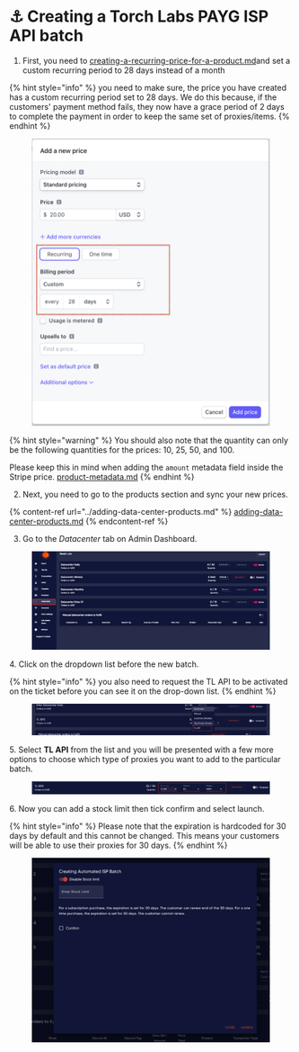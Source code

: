 # ⚓ Creating a Torch Labs PAYG ISP API batch

1. First, you need to [creating-a-recurring-price-for-a-product.md](../../product-settings/creating-a-recurring-price-for-a-product.md "mention")and set a custom recurring period to 28 days instead of a month

{% hint style="info" %}
you need to make sure, the price you have created has a custom recurring period set to 28 days. We do this because, if the customers' payment method fails, they now have a grace period of 2 days to complete the payment in order to keep the same set of proxies/items.
{% endhint %}

<figure><img src="../../.gitbook/assets/Screenshot 2023-04-12 at 3.57.09 PM.png" alt=""><figcaption></figcaption></figure>

{% hint style="warning" %}
You should also note that the quantity can only be the following quantities for the prices: 10, 25, 50, and 100.

Please keep this in mind when adding the `amount` metadata field inside the Stripe price. [product-metadata.md](../../product-settings/product-metadata.md "mention")
{% endhint %}

2. Next, you need to go to the products section and sync your new prices.

{% content-ref url="../adding-data-center-products.md" %}
[adding-data-center-products.md](../adding-data-center-products.md)
{% endcontent-ref %}

3. Go to the _Datacenter_ tab on Admin Dashboard.

<figure><img src="../../.gitbook/assets/5 (9).png" alt=""><figcaption></figcaption></figure>

4\. Click on the dropdown list before the new batch.

{% hint style="info" %}
you also need to request the TL API to be activated on the ticket before you can see it on the drop-down list.
{% endhint %}

<figure><img src="../../.gitbook/assets/Screenshot 2023-04-12 at 4.23.38 PM.png" alt=""><figcaption></figcaption></figure>

5\. Select **TL API** from the list and you will be presented with a few more options to choose which type of proxies you want to add to the particular batch.

<figure><img src="../../.gitbook/assets/Screenshot 2023-04-12 at 4.25.31 PM.png" alt=""><figcaption></figcaption></figure>

6\. Now you can add a stock limit then tick confirm and select launch.&#x20;

{% hint style="info" %}
Please note that the expiration is hardcoded for 30 days by default and this cannot be changed. This means your customers will be able to use their proxies for 30 days.
{% endhint %}

<figure><img src="../../.gitbook/assets/Screenshot 2023-04-12 at 4.30.01 PM.png" alt=""><figcaption></figcaption></figure>
